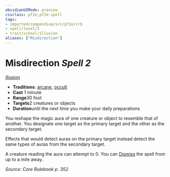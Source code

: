 ```yaml
---
obsidianUIMode: preview
cssclass: pf2e,pf2e-spell
tags:
- imported/compendium/src/pf2e/crb
- spell/level/2
- trait/school/illusion
aliases: ["Misdirection"]
---
```

# Misdirection *Spell 2*   
[illusion](illusion.md)  

- **Traditions**: [arcane](arcane.md), [occult](occult.md)
- **Cast** 1 minute 
- **Range**30 foot
- **Targets**2 creatures or objects
- **Duration**until the next time you make your daily preparations

You reshape the magic aura of one creature or object to resemble that of another. You designate one target as the primary target and the other as the secondary target.

Effects that would detect auras on the primary target instead detect the same types of auras from the secondary target.

A creature reading the aura can attempt to 0. You can [Dismiss](dismiss.md) the spell from up to a mile away.

*Source: Core Rulebook p. 352*